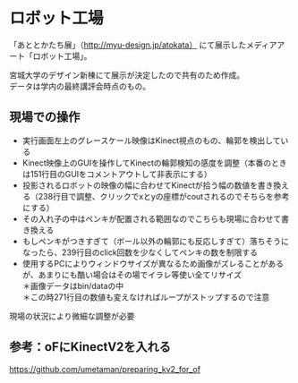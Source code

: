 # ロボット工場

「あととかたち展」（http://myu-design.jp/atokata）
にて展示したメディアアート「ロボット工場」。

宮城大学のデザイン新棟にて展示が決定したので共有のため作成。<br>
データは学内の最終講評会時点のもの。<br>

## 現場での操作
* 実行画面左上のグレースケール映像はKinect視点のもの、輪郭を検出している
* Kinect映像上のGUIを操作してKinectの輪郭検知の感度を調整（本番のときは151行目のGUIをコメントアウトして非表示にする）
* 投影されるロボットの映像の幅に合わせてKinectが拾う幅の数値を書き換える（238行目で調整、クリックでxとyの座標がcoutされるのでそちらを参考にする）
* その入れ子の中はペンキが配置される範囲なのでこちらも現場に合わせて書き換える
* もしペンキがつきすぎて（ボール以外の輪郭にも反応しすぎて）落ちそうになったら、239行目のclick回数を少なくしてペンキの数を制限する
* 使用するPCによりウィンドウサイズが異なるため画像がズレることがあるが、あまりにも酷い場合はその場でイラレ等使い全てリサイズ<br>＊画像データはbin/dataの中<br>＊この時271行目の数値も変えなければループがストップするので注意

現場の状況により微細な調整が必要

## 参考：oFにKinectV2を入れる
https://github.com/umetaman/preparing_kv2_for_of
